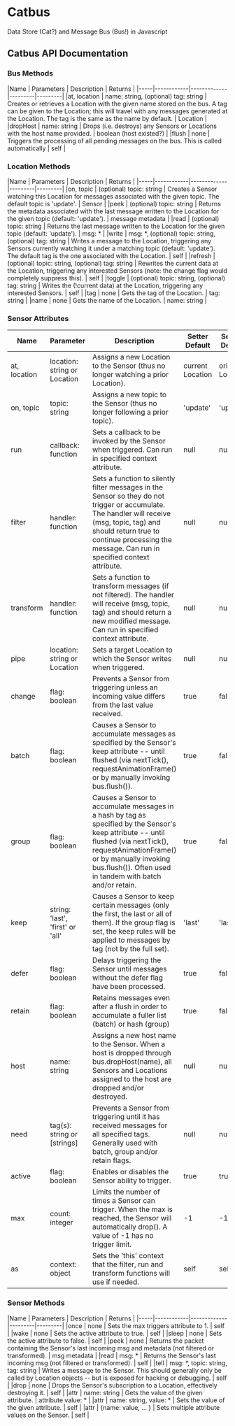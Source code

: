# Catbus
Data Store (Cat?) and Message Bus (Bus!) in Javascript

## Catbus API Documentation

### Bus Methods 

|Name | Parameters | Description | Returns | 
|-----|------------|-------------|---------|---------|
|at, location | name: string, (optional) tag: string | Creates or retrieves a Location with the given name stored on the bus. A tag can be given to the Location; this will travel with any messages generated at the Location. The tag is the same as the name by default. | Location | 
|dropHost | name: string | Drops (i.e. destroys) any Sensors or Locations with the host name provided. | boolean (host existed?) | 
|flush | none | Triggers the processing of all pending messages on the bus. This is called automatically | self | 

### Location Methods 

|Name | Parameters | Description | Returns | 
|-----|------------|-------------|---------|---------|
|on, topic | (optional) topic: string | Creates a Sensor watching this Location for messages associated with the given topic. The default topic is 'update'. | Sensor | 
|peek | (optional) topic: string | Returns the metadata associated with the last message written to the Location for the given topic (default: 'update'). | message metadata | 
|read | (optional) topic: string | Returns the last message written to the Location for the given topic (default: 'update'). | msg: * | 
|write | msg: *, (optional) topic: string, (optional) tag: string | Writes a message to the Location, triggering any Sensors currently watching it under a matching topic (default: 'update'). The default tag is the one associated with the Location.  | self | 
|refresh | (optional) topic: string, (optional) tag: string  | Rewrites the current data at the Location, triggering any interested Sensors (note: the change flag would completely suppress this).  | self | 
|toggle | (optional) topic: string, (optional) tag: string  | Writes the (!current data) at the Location, triggering any interested Sensors. | self | 
|tag | none | Gets the tag of the Location. | tag: string | 
|name | none | Gets the name of the Location. | name: string | 

### Sensor Attributes

|Name | Parameter | Description | Setter Default | Sensor Default | 
|-----|------------|-------------|---------|---------|
|at, location | location: string or Location | Assigns a new Location to the Sensor (thus no longer watching a prior Location).  | current Location | original Location | 
|on, topic | topic: string | Assigns a new topic to the Sensor (thus no longer following a prior topic). | 'update' | 'update' | |name | name: string | Assigns a name to the Sensor. | null | null | 
|run | callback: function |  Sets a callback to be invoked by the Sensor when triggered. Can run in specified context attribute. | null | null |
|filter | handler: function |  Sets a function to silently filter messages in the Sensor so they do not trigger or accumulate. The handler will receive (msg, topic, tag) and should return true to continue processing the message. Can run in specified context attribute. | null | null |
|transform | handler: function |  Sets a function to transform messages (if not filtered). The handler will receive (msg, topic, tag) and should return a new modified message. Can run in specified context attribute. | null | null |
|pipe | location: string or Location |  Sets a target Location to which the Sensor writes when triggered. | null | null | 
|change | flag: boolean | Prevents a Sensor from triggering unless an incoming value differs from the last value received. | true | false | 
|batch | flag: boolean | Causes a Sensor to accumulate messages as specified by the Sensor's keep attribute -- until flushed (via nextTick(), requestAnimationFrame() or by manually invoking bus.flush()). | true | false | 
|group | flag: boolean | Causes a Sensor to accumulate messages in a hash by tag as specified by the Sensor's keep attribute --  until flushed (via nextTick(), requestAnimationFrame() or by manually invoking bus.flush()). Often used in tandem with batch and/or retain. | true | false | 
| keep | string: 'last', 'first' or 'all' | Causes a Sensor to keep certain messages (only the first, the last or all of them). If the group flag is set, the keep rules will be applied to messages by tag (not by the full set). | 'last' | 'last' |
|defer | flag: boolean | Delays triggering the Sensor until messages without the defer flag have been processed. | true | false |
|retain | flag: boolean | Retains messages even after a flush in order to accumulate a fuller list (batch) or hash (group) | true | false |
|host | name: string | Assigns a new host name to the Sensor. When a host is dropped through bus.dropHost(name), all Sensors and Locations assigned to the host are dropped and/or destroyed.  | null | null | 
|need | tag(s): string or [strings] | Prevents a Sensor from triggering until it has received messages for all specified tags. Generally used with batch, group and/or retain flags. | null | null |
|active | flag: boolean | Enables or disables the Sensor ability to trigger. | true | true |
|max | count: integer | Limits the number of times a Sensor can trigger. When the max is reached, the Sensor will automatically drop(). A value of -1 has no trigger limit. | -1 | -1 |
|as | context: object | Sets the 'this' context that the filter, run and transform functions will use if needed. | self | self |

### Sensor Methods 

|Name | Parameters | Description | Returns | 
|-----|------------|-------------|---------|---------|
|once | none | Sets the max triggers attribute to 1. | self | 
|wake | none | Sets the active attribute to true. | self | 
|sleep | none | Sets the active attribute to false. | self | 
|peek | none | Returns the packet containing the Sensor's last incoming msg and metadata (not filtered or transformed). | msg metadata | 
|read | msg: * | Returns the Sensor's last incoming msg (not filtered or transformed). | self | 
|tell | msg: *, topic: string, tag: string | Writes a message to the Sensor. This should generally only be called by Location objects -- but is exposed for hacking or debugging. | self | 
|drop | none | Drops the Sensor's subscription to a Location, effectively destroying it. | self |
|attr | name: string | Gets the value of the given attribute.  | attribute value: * |
|attr | name: string, value: * | Sets the value of the given attribute.  | self |
|attr | {name: value, ... } | Sets multiple attribute values on the Sensor.  | self |




